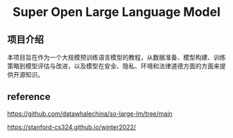 # <p align="center">Super Open Large Language Model</p>

## 项目介绍
本项目旨在作为一个大规模预训练语言模型的教程，从数据准备、模型构建、训练策略到模型评估与改进，以及模型在安全、隐私、环境和法律道德方面的方面来提供开源知识。


## reference
https://github.com/datawhalechina/so-large-lm/tree/main


https://stanford-cs324.github.io/winter2022/
